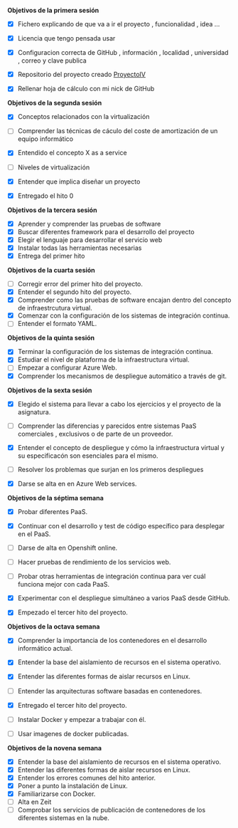 **Objetivos de la primera sesión**

- [x] Fichero explicando de que va a ir el proyecto , funcionalidad , idea ...
- [x] Licencia que tengo pensada usar
- [x] Configuracion correcta de GitHub , información , localidad , universidad , correo y clave publica
- [x] Repositorio del proyecto creado [ProyectoIV](https://github.com/juanmaLC/ProyectoIV)
- [x] Rellenar hoja de cálculo con mi nick de GitHub 


**Objetivos de la segunda sesión**
 
 - [x] Conceptos relacionados con la virtualización
 - [ ] Comprender las técnicas de cáculo del coste de amortización de un equipo informático  
 - [x] Entendido el concepto X as a service
 - [ ] Niveles de virtualización
 - [x] Entender que implica diseñar un proyecto 
 - [x] Entregado el hito 0
 
 
 **Objetivos de la tercera sesión**
 
 - [x] Aprender y comprender las pruebas de software
 - [x] Buscar diferentes framework para el desarrollo del proyecto
 - [x] Elegir el lenguaje para desarrollar el servicio web 
 - [x] Instalar todas las herramientas necesarias
 - [x] Entrega del primer hito
 
 **Objetivos de la cuarta sesión**
 
 - [ ] Corregir error del primer hito del proyecto.
 - [x] Entender el segundo hito del proyecto.
 - [x] Comprender como las pruebas de software encajan dentro del concepto de infraestrcutura virtual.
 - [x] Comenzar con la configuración  de los sistemas de integración continua.
 - [ ] Entender el formato YAML.
 
 **Objetivos de la quinta sesión**
 
 - [x] Terminar la configuración de los sistemas de integración continua.
 - [x] Estudiar el nivel de plataforma de la infraestructura virtual.
 - [ ] Empezar a configurar Azure Web.
 - [x] Comprender los mecanismos de despliegue automático a través de git.
 
 **Objetivos de la sexta sesión**
 
 - [x] Elegido el sistema para llevar a cabo los ejercicios y el proyecto de la asignatura.
 - [ ] Comprender las diferencias y parecidos entre sistemas PaaS comerciales , exclusivos o de parte de un proveedor.
 - [x] Entender el concepto de despliegue y cómo la infraestructura virtual y su especificacón son esenciales para el mismo.
 - [ ] Resolver los problemas que surjan en los primeros despliegues
 - [x] Darse se alta en en Azure Web services. 
 
 
 **Objetivos de la séptima semana**
 
 - [x] Probar diferentes PaaS. 
 - [x] Continuar con el desarrollo y test de código específico para desplegar en el PaaS.
 - [ ] Darse de alta en  Openshift online.
 - [ ] Hacer pruebas de rendimiento de los servicios web.
 - [ ] Probar otras herramientas de integración continua para ver cuál funciona mejor con cada PaaS.
 - [x] Experimentar con el despliegue simultáneo a varios PaaS desde GitHub.
 - [x] Empezado el tercer hito del proyecto.
 
 
 
 
 **Objetivos de la octava semana**
 
 - [x] Comprender la importancia de los contenedores en el desarrollo informático actual.
 - [x] Entender la base del aislamiento de recursos en el sistema operativo.
 - [x] Entender las diferentes formas de aislar recursos en Linux.
 - [ ] Entender las arquitecturas software basadas en contenedores.
 - [x] Entregado el tercer hito del proyecto.
 - [ ] Instalar Docker y empezar a trabajar con él.
 - [ ] Usar imagenes de docker publicadas. 
 
 
 
 **Objetivos de la novena semana**
 
 - [x] Entender la base del aislamiento de recursos en el sistema operativo.
 - [x] Entender las diferentes formas de aislar recursos en Linux.
 - [x] Entender los errores comunes del hito anterior.
 - [x] Poner a punto la instalación de Linux.
 - [x] Familiarizarse con Docker.
 - [ ] Alta en Zeit
 - [ ] Comprobar los servicios de publicación de contenedores de los diferentes sistemas en la nube.